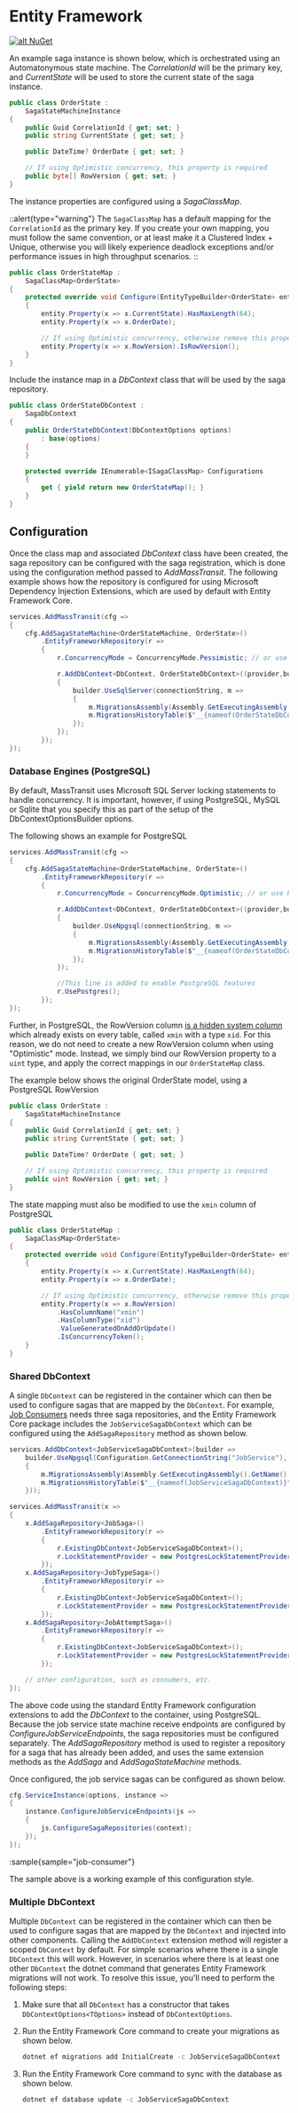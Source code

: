 # Entity Framework

[![alt NuGet](https://img.shields.io/nuget/v/MassTransit.EntityFrameworkCore.svg "NuGet")](https://nuget.org/packages/MassTransit.EntityFrameworkCore/)

An example saga instance is shown below, which is orchestrated using an Automatonymous state machine. The _CorrelationId_ will be the primary key, and _CurrentState_ will be used to store the current state of the saga instance. 

```csharp
public class OrderState :
    SagaStateMachineInstance
{
    public Guid CorrelationId { get; set; }
    public string CurrentState { get; set; }

    public DateTime? OrderDate { get; set; }

    // If using Optimistic concurrency, this property is required
    public byte[] RowVersion { get; set; }
}
```

The instance properties are configured using a _SagaClassMap_. 

::alert{type="warning"}
The `SagaClassMap` has a default mapping for the `CorrelationId` as the primary key. If you create your own mapping, you must follow the same convention, or at least make it a Clustered Index + Unique, otherwise you will likely experience deadlock exceptions and/or performance issues in high throughput scenarios.
::

```csharp
public class OrderStateMap : 
    SagaClassMap<OrderState>
{
    protected override void Configure(EntityTypeBuilder<OrderState> entity, ModelBuilder model)
    {
        entity.Property(x => x.CurrentState).HasMaxLength(64);
        entity.Property(x => x.OrderDate);

        // If using Optimistic concurrency, otherwise remove this property
        entity.Property(x => x.RowVersion).IsRowVersion();
    }
}
```

Include the instance map in a _DbContext_ class that will be used by the saga repository.

```csharp
public class OrderStateDbContext : 
    SagaDbContext
{
    public OrderStateDbContext(DbContextOptions options)
        : base(options)
    {
    }

    protected override IEnumerable<ISagaClassMap> Configurations
    {
        get { yield return new OrderStateMap(); }
    }
}
```

## Configuration

Once the class map and associated _DbContext_ class have been created, the saga repository can be configured with the saga registration, which is done using the configuration method passed to _AddMassTransit_. The following example shows how the repository is configured for using Microsoft Dependency Injection Extensions, which are used by default with Entity Framework Core.

```csharp
services.AddMassTransit(cfg =>
{
    cfg.AddSagaStateMachine<OrderStateMachine, OrderState>()
        .EntityFrameworkRepository(r =>
        {
            r.ConcurrencyMode = ConcurrencyMode.Pessimistic; // or use Optimistic, which requires RowVersion

            r.AddDbContext<DbContext, OrderStateDbContext>((provider,builder) =>
            {
                builder.UseSqlServer(connectionString, m =>
                {
                    m.MigrationsAssembly(Assembly.GetExecutingAssembly().GetName().Name);
                    m.MigrationsHistoryTable($"__{nameof(OrderStateDbContext)}");
                });
            });
        });
});
```

### Database Engines (PostgreSQL)
By default, MassTransit uses Microsoft SQL Server locking statements to handle concurrency. It is important, however, if using PostgreSQL, MySQL or Sqlite that you specify this as part of the setup of the DbContextOptionsBuilder options.

The following shows an example for PostgreSQL
```csharp
services.AddMassTransit(cfg =>
{
    cfg.AddSagaStateMachine<OrderStateMachine, OrderState>()
        .EntityFrameworkRepository(r =>
        {
            r.ConcurrencyMode = ConcurrencyMode.Optimistic; // or use Pessimistic, which does not require RowVersion

            r.AddDbContext<DbContext, OrderStateDbContext>((provider,builder) =>
            {
                builder.UseNpgsql(connectionString, m =>
                {
                    m.MigrationsAssembly(Assembly.GetExecutingAssembly().GetName().Name);
                    m.MigrationsHistoryTable($"__{nameof(OrderStateDbContext)}");
                });
            });

            //This line is added to enable PostgreSQL features
            r.UsePostgres();
        });
});
```

Further, in PostgreSQL, the RowVersion column [is a hidden system column](https://www.postgresql.org/docs/current/ddl-system-columns.html) which already exists on every table, called ```xmin``` with a type ```xid```. For this reason, we do not need to create a new RowVersion column when using "Optimistic" mode. Instead, we simply bind our RowVersion property to a ```uint``` type, and apply the correct mappings in our ```OrderStateMap``` class.

The example below shows the original OrderState model, using a PostgreSQL RowVersion

```csharp
public class OrderState :
    SagaStateMachineInstance
{
    public Guid CorrelationId { get; set; }
    public string CurrentState { get; set; }

    public DateTime? OrderDate { get; set; }

    // If using Optimistic concurrency, this property is required
    public uint RowVersion { get; set; }
}
```

The state mapping must also be modified to use the ```xmin``` column of PostgreSQL
```csharp
public class OrderStateMap : 
    SagaClassMap<OrderState>
{
    protected override void Configure(EntityTypeBuilder<OrderState> entity, ModelBuilder model)
    {
        entity.Property(x => x.CurrentState).HasMaxLength(64);
        entity.Property(x => x.OrderDate);

        // If using Optimistic concurrency, otherwise remove this property
        entity.Property(x => x.RowVersion)
            .HasColumnName("xmin")
            .HasColumnType("xid")
            .ValueGeneratedOnAddOrUpdate()
            .IsConcurrencyToken();
    }
}
```



### Shared DbContext

A single `DbContext` can be registered in the container which can then be used to configure sagas that are mapped by the `DbContext`. For example, [Job Consumers](/documentation/patterns/job-consumers) needs three saga repositories, and the Entity Framework Core package includes the `JobServiceSagaDbContext` which can be configured using the `AddSagaRepository` method as shown below.

```csharp
services.AddDbContext<JobServiceSagaDbContext>(builder =>
    builder.UseNpgsql(Configuration.GetConnectionString("JobService"), m =>
    {
        m.MigrationsAssembly(Assembly.GetExecutingAssembly().GetName().Name);
        m.MigrationsHistoryTable($"__{nameof(JobServiceSagaDbContext)}");
    }));

services.AddMassTransit(x =>
{
    x.AddSagaRepository<JobSaga>()
        .EntityFrameworkRepository(r =>
        {
            r.ExistingDbContext<JobServiceSagaDbContext>();
            r.LockStatementProvider = new PostgresLockStatementProvider();
        });
    x.AddSagaRepository<JobTypeSaga>()
        .EntityFrameworkRepository(r =>
        {
            r.ExistingDbContext<JobServiceSagaDbContext>();
            r.LockStatementProvider = new PostgresLockStatementProvider();
        });
    x.AddSagaRepository<JobAttemptSaga>()
        .EntityFrameworkRepository(r =>
        {
            r.ExistingDbContext<JobServiceSagaDbContext>();
            r.LockStatementProvider = new PostgresLockStatementProvider();
        });

    // other configuration, such as consumers, etc.
});
```

The above code using the standard Entity Framework configuration extensions to add the _DbContext_ to the container, using PostgreSQL. Because the job service state machine receive endpoints are configured by _ConfigureJobServiceEndpoints_, the saga repositories must be configured separately. The _AddSagaRepository_ method is used to register a repository for a saga that has already been added, and uses the same extension methods as the _AddSaga_ and _AddSagaStateMachine_ methods.

Once configured, the job service sagas can be configured as shown below.

```csharp
cfg.ServiceInstance(options, instance =>
{
    instance.ConfigureJobServiceEndpoints(js =>
    {
        js.ConfigureSagaRepositories(context);
    });
});
```

:sample{sample="job-consumer"}

The sample above is a working example of this configuration style.

### Multiple DbContext

Multiple `DbContext` can be registered in the container which can then be used to configure sagas that are mapped by the `DbContext` and injected into other components. Calling the `AddDbContext` extension method will register a scoped `DbContext` by default. For simple scenarios where there is a single `DbContext` this will work. However, in scenarios where there is at least one other `DbContext` the dotnet command that generates Entity Framework migrations will not work. To resolve this issue, you'll need to perform the following steps:

1.  Make sure that all `DbContext` has a constructor that takes `DbContextOptions<TOptions>` instead of `DbContextOptions`.

2.  Run the Entity Framework Core command to create your migrations as shown below.

    ```bash
    dotnet ef migrations add InitialCreate -c JobServiceSagaDbContext
    ```

3.  Run the Entity Framework Core command to sync with the database as shown below.
 
    ```bash
    dotnet ef database update -c JobServiceSagaDbContext
    ```


